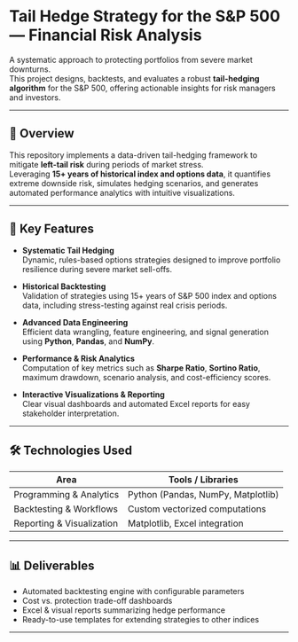 # Tail Hedge Strategy for the S&P 500 — Financial Risk Analysis

A systematic approach to protecting portfolios from severe market downturns.  
This project designs, backtests, and evaluates a robust **tail-hedging algorithm** for the S&P 500, offering actionable insights for risk managers and investors.

---

## 🚀 Overview

This repository implements a data-driven tail-hedging framework to mitigate **left-tail risk** during periods of market stress.  
Leveraging **15+ years of historical index and options data**, it quantifies extreme downside risk, simulates hedging scenarios, and generates automated performance analytics with intuitive visualizations.

---

## 🔑 Key Features

- **Systematic Tail Hedging**  
  Dynamic, rules-based options strategies designed to improve portfolio resilience during severe market sell-offs.

- **Historical Backtesting**  
  Validation of strategies using 15+ years of S&P 500 index and options data, including stress-testing against real crisis periods.

- **Advanced Data Engineering**  
  Efficient data wrangling, feature engineering, and signal generation using **Python**, **Pandas**, and **NumPy**.

- **Performance & Risk Analytics**  
  Computation of key metrics such as **Sharpe Ratio**, **Sortino Ratio**, maximum drawdown, scenario analysis, and cost-efficiency scores.

- **Interactive Visualizations & Reporting**  
  Clear visual dashboards and automated Excel reports for easy stakeholder interpretation.

---

## 🛠 Technologies Used

| Area                | Tools / Libraries                     |
|---------------------|----------------------------------------|
| Programming & Analytics | Python (Pandas, NumPy, Matplotlib)     |
| Backtesting & Workflows   | Custom vectorized computations         |
| Reporting & Visualization | Matplotlib, Excel integration         |

---

## 📊 Deliverables

- Automated backtesting engine with configurable parameters  
- Cost vs. protection trade-off dashboards  
- Excel & visual reports summarizing hedge performance  
- Ready-to-use templates for extending strategies to other indices  

---





